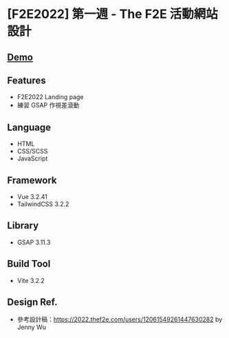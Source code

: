 # [F2E2022] 第一週 - The F2E 活動網站設計

## [Demo](https://guanwha.github.io/f2e2022-week1-parallax/)

## Features
- F2E2022 Landing page
- 練習 GSAP 作視差滾動

## Language
- HTML
- CSS/SCSS
- JavaScript

## Framework
- Vue 3.2.41
- TailwindCSS 3.2.2

## Library
- GSAP 3.11.3

## Build Tool
- Vite 3.2.2

## Design Ref.
- 參考設計稿：https://2022.thef2e.com/users/12061549261447630282 by Jenny Wu
